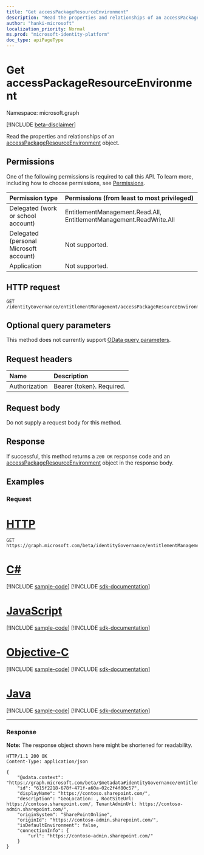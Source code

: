```yaml
---
title: "Get accessPackageResourceEnvironment"
description: "Read the properties and relationships of an accessPackageResourceEnvironment object."
author: "hanki-microsoft"
localization_priority: Normal
ms.prod: "microsoft-identity-platform"
doc_type: apiPageType
---
```


# Get accessPackageResourceEnvironment
Namespace: microsoft.graph

[!INCLUDE [beta-disclaimer](../../includes/beta-disclaimer.md)]

Read the properties and relationships of an [accessPackageResourceEnvironment](../resources/accesspackageresourceenvironment.md) object.

## Permissions
One of the following permissions is required to call this API. To learn more, including how to choose permissions, see [Permissions](/graph/permissions-reference).

|Permission type|Permissions (from least to most privileged)|
|:---|:---|
|Delegated (work or school account)|EntitlementManagement.Read.All, EntitlementManagement.ReadWrite.All|
|Delegated (personal Microsoft account)|Not supported.|
|Application|Not supported.|

## HTTP request

<!-- {
  "blockType": "ignored"
}
-->
``` http
GET /identityGovernance/entitlementManagement/accessPackageResourceEnvironments/{accessPackageResourceEnvironmentId}
```

## Optional query parameters
This method does not currently support [OData query parameters](/graph/query-parameters).

## Request headers
|Name|Description|
|:---|:---|
|Authorization|Bearer {token}. Required.|

## Request body
Do not supply a request body for this method.

## Response

If successful, this method returns a `200 OK` response code and an [accessPackageResourceEnvironment](../resources/accesspackageresourceenvironment.md) object in the response body.

## Examples

### Request

# [HTTP](#tab/http)
<!-- {
  "blockType": "request",
  "name": "get_accesspackageresourceenvironment"
}
-->
``` http
GET https://graph.microsoft.com/beta/identityGovernance/entitlementManagement/accessPackageResourceEnvironments/{accessPackageResourceEnvironmentId}
```
# [C#](#tab/csharp)
[!INCLUDE [sample-code](../includes/snippets/csharp/get-accesspackageresourceenvironment-csharp-snippets.md)]
[!INCLUDE [sdk-documentation](../includes/snippets/snippets-sdk-documentation-link.md)]

# [JavaScript](#tab/javascript)
[!INCLUDE [sample-code](../includes/snippets/javascript/get-accesspackageresourceenvironment-javascript-snippets.md)]
[!INCLUDE [sdk-documentation](../includes/snippets/snippets-sdk-documentation-link.md)]

# [Objective-C](#tab/objc)
[!INCLUDE [sample-code](../includes/snippets/objc/get-accesspackageresourceenvironment-objc-snippets.md)]
[!INCLUDE [sdk-documentation](../includes/snippets/snippets-sdk-documentation-link.md)]

# [Java](#tab/java)
[!INCLUDE [sample-code](../includes/snippets/java/get-accesspackageresourceenvironment-java-snippets.md)]
[!INCLUDE [sdk-documentation](../includes/snippets/snippets-sdk-documentation-link.md)]

---



### Response
**Note:** The response object shown here might be shortened for readability.
<!-- {
  "blockType": "response",
  "truncated": true,
  "@odata.type": "microsoft.graph.accessPackageResourceEnvironment"
}
-->
``` http
HTTP/1.1 200 OK
Content-Type: application/json

{
    "@odata.context": "https://graph.microsoft.com/beta/$metadata#identityGovernance/entitlementManagement/accessPackageResourceEnvironments/$entity",
    "id": "615f2218-678f-471f-a60a-02c2f4f80c57",
    "displayName": "https://contoso.sharepoint.com/",
    "description": "GeoLocation: , RootSiteUrl: https://contoso.sharepoint.com/, TenantAdminUrl: https://contoso-admin.sharepoint.com/",
    "originSystem": "SharePointOnline",
    "originId": "https://contoso-admin.sharepoint.com/",
    "isDefaultEnvironment": false,
    "connectionInfo": {
        "url": "https://contoso-admin.sharepoint.com/"
    }
}
```


